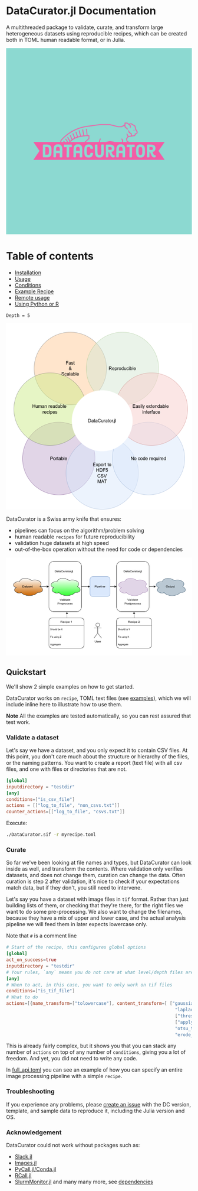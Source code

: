 # DataCurator.jl Documentation
A multithreaded package to validate, curate, and transform large heterogeneous datasets using reproducible recipes, which can be created both in TOML human readable format, or in Julia.

![Concept](assets/datacurator-logos.png)

# Table of contents
- [Installation](https://github.com/bencardoen/DataCurator.jl/blob/main/docs/src/installation.md)
- [Usage](https://github.com/bencardoen/DataCurator.jl/blob/main/docs/src/usage.md)
- [Conditions](https://github.com/bencardoen/DataCurator.jl/blob/main/docs/src/conditions.md)
- [Example Recipe](https://github.com/bencardoen/DataCurator.jl/blob/main/docs/src/recipe.md)
- [Remote usage](https://github.com/bencardoen/DataCurator.jl/blob/main/docs/src/remote.md)
- [Using Python or R](https://github.com/bencardoen/DataCurator.jl/blob/main/docs/src/extending.md)

```@contents
Depth = 5
```

![Concept](assets/venn.png)

DataCurator is a Swiss army knife that ensures:
- pipelines can focus on the algorithm/problem solving
- human readable `recipes` for future reproducibility
- validation huge datasets at high speed
- out-of-the-box operation without the need for code or dependencies

![Concept](assets/whatami.png)

## Quickstart
We'll show 2 simple examples on how to get started.

DataCurator works on `recipe`, TOML text files (see [examples](https://github.com/bencardoen/DataCurator.jl/tree/main/example_recipes)), which we will include inline here to illustrate how to use them.

**Note** All the examples are tested automatically, so you can rest assured that test work.

### Validate a dataset
Let's say we have a dataset, and you only expect it to contain CSV files. At this point, you don't care much about the structure or hierarchy of the files, or the naming patterns. 
You want to create a report (text file) with all csv files, and one with files or directories that are not.

```toml
[global]
inputdirectory = "testdir"
[any]
conditions=["is_csv_file"]
actions = [["log_to_file", "non_csvs.txt"]]
counter_actions=[["log_to_file", "csvs.txt"]]
```

Execute:

```bash
./DataCurator.sif -r myrecipe.toml
```

### Curate
So far we've been looking at file names and types, but DataCurator can look inside as well, and transform the contents.
Where validation only verifies datasets, and does not change them, curation can change the data. Often curation is step 2 after validation, it's nice to check if your expectations match data, but if they don't, you still need to intervene.

Let's say you have a dataset with image files in `tif` format. Rather than just building lists of them, or checking that they're there, for the right files we want to do some pre-processing. 
We also want to change the filenames, because they have a mix of upper and lower case, and the actual analysis pipeline we will feed them in later expects lowercase only.

Note that `#` is a comment line

```toml
# Start of the recipe, this configures global options
[global]
act_on_success=true
inputdirectory = "testdir"
# Your rules, `any` means you do not care at what level/depth files are checked
[any]
# When to act, in this case, you want to only work on tif files
conditions=["is_tif_file"]
# What to do
actions=[{name_transform=["tolowercase"], content_transform=[ ["gaussian", 3],
                                                                "laplacian",
                                                                ["threshold_image", "abs >", 0.01],
                                                                ["apply_to_image", ["abs"]],
                                                                "otsu_threshold_image",
                                                                "erode_image"], mode="copy"}]
```
This is already fairly complex, but it shows you that you can stack any number of `actions` on top of any number of `conditions`, giving you a lot of freedom.
And yet, you did not need to write any code.

In [full_api.toml](https://github.com/bencardoen/DataCurator.jl/blob/main/example_recipes/full_api.toml) you can see an example of how you can specify an entire image processing pipeline with a simple `recipe`.


### Troubleshooting
If you experience any problems, please [create an issue](https://github.com/bencardoen/DataCurator.jl/issues/new) with the DC version, template, and sample data to reproduce it, including the Julia version and OS.


### Acknowledgement
DataCurator could not work without packages such as:
- [Slack.jl](https://github.com/JuliaLangSlack/Slack.jl)
- [Images.jl](https://github.com/JuliaLangSlack/Images.jl)
- [PyCall.jl/Conda.jl](https://github.com/JuliaPy/Conda.jl)
- [RCall.jl](https://juliainterop.github.io/RCall.jl/stable/)
- [SlurmMonitor.jl](https://github.com/bencardoen/SlurmMonitor.jl)
and many many more, see [dependencies](https://github.com/bencardoen/DataCurator.jl/blob/main/Project.toml)
